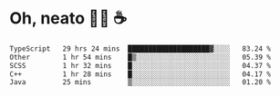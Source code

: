 # Oh, neato 🧑‍💻 ☕

<!--START_SECTION:waka-->

```txt
TypeScript   29 hrs 24 mins  ████████████████████▓░░░░   83.24 %
Other        1 hr 54 mins    █▒░░░░░░░░░░░░░░░░░░░░░░░   05.39 %
SCSS         1 hr 32 mins    █░░░░░░░░░░░░░░░░░░░░░░░░   04.37 %
C++          1 hr 28 mins    █░░░░░░░░░░░░░░░░░░░░░░░░   04.17 %
Java         25 mins         ▒░░░░░░░░░░░░░░░░░░░░░░░░   01.20 %
```

<!--END_SECTION:waka-->
